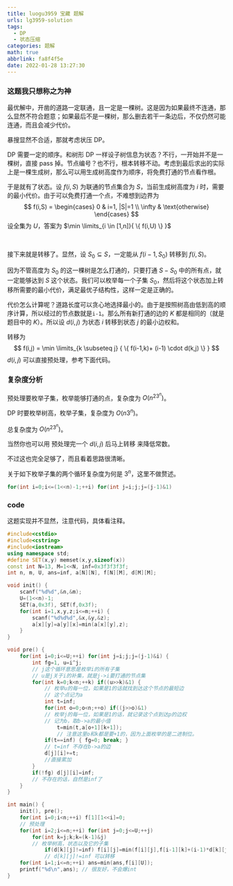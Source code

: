 ```yaml
---
title: luogu3959 宝藏 题解
urls: lg3959-solution
tags:
  - DP
  - 状态压缩
categories: 题解
math: true
abbrlink: fa8f4f5e
date: 2022-01-28 13:27:30
---
```


### 这题我只想称之为神

最优解中，开凿的道路一定联通，且一定是一棵树。这是因为如果最终不连通，那么显然不符合题意；如果最后不是一棵树，那么删去若干一条边后，不仅仍然可能连通，而且会减少代价。

暴搜显然不合适，那就考虑状压 DP。

<!--more-->

DP 需要一定的顺序。和树形 DP 一样设子树信息为状态？不行，一开始并不是一棵树，直接 pass 掉。节点编号？也不行，根本转移不动。考虑到最后求出的实际上是一棵生成树，那么可以用生成树高度作为顺序，将免费打通的节点看作根。

于是就有了状态。设 $f(i,S)$ 为联通的节点集合为 $S$，当前生成树高度为 $i$ 时，需要的最小代价。由于可以免费打通一个点，不难想到边界为
$$
f(i,S) = \begin{cases}
0 & i=1, |S|=1 \\
\infty & \text{otherwise}
\end{cases}
$$
设全集为 $U$，答案为 $\min \limits_{i \in [1,n]}{ \{ f(i,U) \} }$

&nbsp;

接下来就是转移了。显然，设 $S_0 \subseteq S$，一定能从 $f(i-1,S_0)$ 转移到 $f(i,S)$。

因为不管高度为 $S_0$ 的这一棵树是怎么打通的，只要打通 $S-S_0$ 中的所有点，就一定能够达到 $S$ 这个状态。我们可以枚举每一个子集 $S_0$，然后将这个状态加上转移所需要的最小代价，满足最优子结构性，这样一定是正确的。

代价怎么计算呢？道路长度可以贪心地选择最小的。由于是按照树高由低到高的顺序计算，所以经过的节点数就是`i-1`。那么所有新打通的边的 $K$ 都是相同的（就是题目中的 $K$）。所以设 $d(i,j)$ 为状态 $i$ 转移到状态 $j$ 的最小边权和。

转移为
$$
f(i,j) = \min \limits_{k \subseteq j} { \{ f(i-1,k)+ (i-1) \cdot d(k,j) \} }
$$
$d(i,j)$ 可以直接预处理，参考下面代码。

### 复杂度分析

预处理要枚举子集，枚举能够打通的点，复杂度为 $O(n^23^n)$。

DP 时要枚举树高，枚举子集，复杂度为 $O(n3^n)$。

总复杂度为 $O(n^23^n)$。

当然你也可以用 预处理完一个 $d(i,j)$ 后马上转移 来降低常数。

不过这也完全足够了，而且看着思路很清晰。

关于如下枚举子集的两个循环复杂度为何是 $3^n$，这里不做赘述。

```cpp
for(int i=0;i<=(1<<n)-1;++i) for(int j=i;j;j=(j-1)&1)
```

### code

这题实现并不显然，注意代码，具体看注释。

```cpp
#include<cstdio>
#include<cstring>
#include<iostream>
using namespace std;
#define SET(x,y) memset(x,y,sizeof(x))
const int N=13, M=1<<N, inf=0x3f3f3f3f;
int n, m, U, ans=inf, a[N][N], f[N][M], d[M][M];

void init() {
    scanf("%d%d",&n,&m);
    U=(1<<n)-1;
    SET(a,0x3f), SET(f,0x3f);
    for(int i=1,x,y,z;i<=m;++i) {
        scanf("%d%d%d",&x,&y,&z);
        a[x][y]=a[y][x]=min(a[x][y],z);
    }
}

void pre() {
    for(int i=0;i<=U;++i) for(int j=i;j;j=(j-1)&i) {
        int fg=1, u=i^j;
        // j这个循环意思是枚举i的所有子集
        // u是j关于i的补集，就是j->i要打通的节点集
        for(int k=0;k<n;++k) if((u>>k)&1) {
            // 枚举u的每一位，如果是1的话就找到达这个节点的最短边
            // 这个点记为a
            int t=inf;
            for(int o=0;o<n;++o) if((j>>o)&1)
            // 枚举j的每一位，如果是1的话，就记录这个点到达p的边权
            // 记为b，取b->a的最小值
                t=min(t,a[o+1][k+1]);
            	// 注意这里o和k都是要+1的，因为上面枚举的是二进制位。
            if(t==inf) { fg=0; break; }
            // t=inf 不存在b->a的边
            d[j][i]+=t;
            //直接累加
        }
        if(!fg) d[j][i]=inf;
        // 不存在的话，自然是inf了
    }
}

int main() {
    init(), pre();
    for(int i=0;i<n;++i) f[1][1<<i]=0;
    // 预处理
    for(int i=2;i<=n;++i) for(int j=0;j<=U;++j)
        for(int k=j;k;k=(k-1)&j)
        // 枚举树高，状态以及它的子集
            if(d[k][j]!=inf) f[i][j]=min(f[i][j],f[i-1][k]+(i-1)*d[k][j]);
    		// d[k][j]!=inf 可以转移
    for(int i=1;i<=n;++i) ans=min(ans,f[i][U]);
    printf("%d\n",ans); // 很友好，不会爆int
}
```
